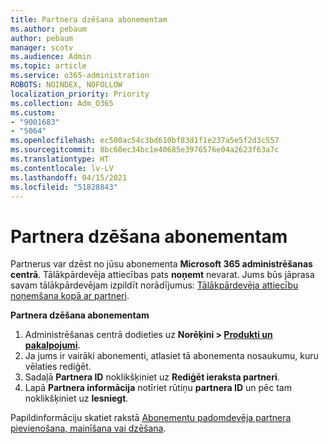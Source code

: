```yaml
---
title: Partnera dzēšana abonementam
ms.author: pebaum
author: pebaum
manager: scotv
ms.audience: Admin
ms.topic: article
ms.service: o365-administration
ROBOTS: NOINDEX, NOFOLLOW
localization_priority: Priority
ms.collection: Adm_O365
ms.custom:
- "9001683"
- "5064"
ms.openlocfilehash: ec500ac54c3bd610bf83d1f1e237a5e5f2d3c557
ms.sourcegitcommit: 8bc60ec34bc1e40685e3976576e04a2623f63a7c
ms.translationtype: HT
ms.contentlocale: lv-LV
ms.lasthandoff: 04/15/2021
ms.locfileid: "51828843"
---
```

# <a name="remove-a-partner-from-a-subscription"></a>Partnera dzēšana abonementam

Partnerus var dzēst no jūsu abonementa **Microsoft 365 administrēšanas centrā**. Tālākpārdevēja attiecības pats **noņemt** nevarat. Jums būs jāprasa savam tālākpārdevējam izpildīt norādījumus: [Tālākpārdevēja attiecību noņemšana kopā ar partneri](https://docs.microsoft.com/partner-center/remove-a-relationship).

**Partnera dzēšana abonementam**

1. Administrēšanas centrā dodieties uz **Norēķini > [Produkti un pakalpojumi](https://go.microsoft.com/fwlink/p/?linkid=842054)**.
2. Ja jums ir vairāki abonementi, atlasiet tā abonementa nosaukumu, kuru vēlaties rediģēt.
3. Sadaļā **Partnera ID** noklikšķiniet uz **Rediģēt ieraksta partneri**.
4. Lapā **Partnera informācija** notīriet rūtiņu **partnera ID** un pēc tam noklikšķiniet uz **Iesniegt**.

Papildinformāciju skatiet rakstā [Abonementu padomdevēja partnera pievienošana, mainīšana vai dzēšana](https://docs.microsoft.com/microsoft-365/admin/misc/add-partner?view=o365-worldwide).
